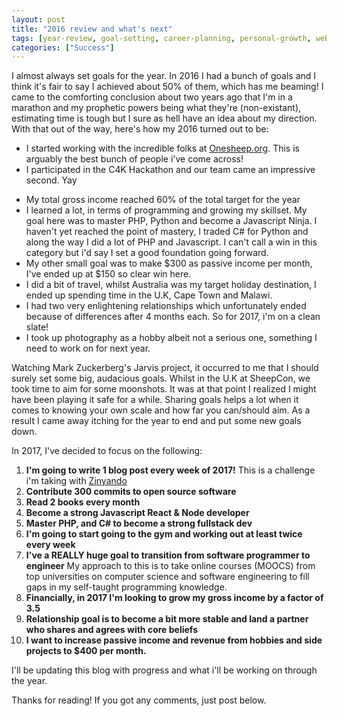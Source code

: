 ```yaml
---
layout: post
title: "2016 review and what's next"
tags: [year-review, goal-setting, career-planning, personal-growth, web-development]
categories: ["Success"]
---
```

I almost always set goals for the year. In 2016 I had a bunch of goals and I think it's fair to say I achieved about 50% of them, which has me beaming! I came to the comforting conclusion about two years ago that I'm in a marathon and my prophetic powers being what they're (non-existant), estimating time is tough but I sure as hell have an idea about my direction. With that out of the way, here's how my 2016 turned out to be:

+ I started working with the incredible folks at [Onesheep.org](http://www.onesheep.org). This is arguably the best bunch of people i've come across!
+ I participated in the C4K Hackathon and our team came an impressive second. Yay
<!--more-->
+ My total gross income reached 60% of the total target for the year
+ I learned a lot, in terms of programming and growing my skillset. My goal here was to master PHP, Python and become a Javascript Ninja. I haven't yet reached the point of mastery, I traded C# for Python and along the way I did a lot of PHP and Javascript. I can't call a win in this category but i'd say I set a good foundation going forward.
+ My other small goal was to make $300 as passive income per month, I've ended up at $150 so clear win here.
+ I did a bit of travel, whilst Australia was my target holiday destination, I ended up spending time in the U.K, Cape Town and Malawi.
+ I had two very enlightening relationships which unfortunately ended because of differences after 4 months each. So for 2017, i'm on a clean slate! 
+ I took up photography as a hobby albeit not a serious one, something I need to work on for next year.

Watching Mark Zuckerberg's Jarvis project, it occurred to me that I should surely set some big, audacious goals. Whilst in the U.K at SheepCon, we took time to aim for some moonshots. It was at that point I realized I might have been playing it safe for a while. Sharing goals helps a lot when it comes to knowing your own scale and how far you can/should aim. As a result I came away itching for the year to end and put some new goals down.

In 2017, I've decided to focus on the following:

1. **I'm going to write 1 blog post every week of 2017!** 
This is a challenge i'm taking with [Zinyando](http://twitter.com/zinyando)
2. **Contribute 300 commits to open source software**
3. **Read 2 books every month**
4. **Become a strong Javascript React & Node developer**
5. **Master PHP, and C# to become a strong fullstack dev**
5. **I'm going to start going to the gym and working out at least twice every week**
6. **I've a REALLY huge goal to transition from software programmer to engineer**
My approach to this is to take online courses (MOOCS) from top universities on computer science and software engineering to fill gaps in my self-taught programming knowledge.
7. **Financially, in 2017 I'm looking to grow my gross income by a factor of 3.5**
8. **Relationship goal is to become a bit more stable and land a partner who shares and agrees with core beliefs**
9. **I want to increase passive income and revenue from hobbies and side projects to $400 per month.**

I'll be updating this blog with progress and what i'll be working on through the year.

Thanks for reading! If you got any comments, just post below.

